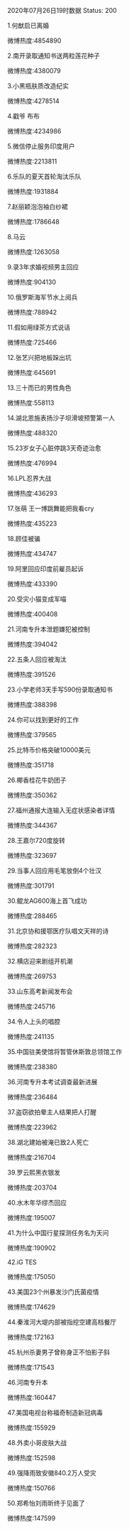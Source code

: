 2020年07月26日19时数据
Status: 200

1.何猷启已离婚

微博热度:4854890

2.南开录取通知书送两粒莲花种子

微博热度:4380079

3.小黑瓶肤质改造纪实

微博热度:4278514

4.戳爷 布布

微博热度:4234986

5.微信停止服务印度用户

微博热度:2213811

6.乐队的夏天首轮淘汰乐队

微博热度:1931884

7.赵丽颖泡泡袖白纱裙

微博热度:1786648

8.马云

微博热度:1263058

9.录3年求婚视频男主回应

微博热度:904130

10.俄罗斯海军节水上阅兵

微博热度:788942

11.假如用绿茶方式说话

微博热度:725466

12.张艺兴把地板跺出坑

微博热度:645691

13.三十而已的男性角色

微博热度:558113

14.湖北恩施表扬沙子坝滑坡预警第一人

微博热度:488320

15.23岁女子心脏停跳3天奇迹治愈

微博热度:476994

16.LPL忍界大战

微博热度:436293

17.张萌 王一博跳舞能把我看cry

微博热度:435223

18.顾佳被骗

微博热度:434747

19.阿里回应印度前雇员起诉

微博热度:433390

20.受灾小猫变成军喵

微博热度:400408

21.河南专升本泄题嫌犯被控制

微博热度:394042

22.五条人回应被淘汰

微博热度:391526

23.小学老师3天手写590份录取通知书

微博热度:388398

24.你可以找到更好的工作

微博热度:379565

25.比特币价格突破10000美元

微博热度:351718

26.椰香桂花牛奶团子

微博热度:350362

27.福州通报大连输入无症状感染者详情

微博热度:344367

28.王嘉尔720度旋转

微博热度:323697

29.当事人回应用毛笔放倒4个壮汉

微博热度:301791

30.鲲龙AG600海上首飞成功

微博热度:288465

31.北京协和援鄂医疗队唱文天祥的诗

微博热度:282323

32.横店迎来剧组开机潮

微博热度:269753

33.山东高考新闻发布会

微博热度:245716

34.令人上头的唱腔

微博热度:241135

35.中国驻美使馆将暂管休斯敦总领馆工作

微博热度:238380

36.河南专升本考试调查最新进展

微博热度:236484

37.盗窃欲拍晕主人结果把人打醒

微博热度:223962

38.湖北建始被淹已致2人死亡

微博热度:216704

39.罗云熙黑衣银发

微博热度:203704

40.水木年华缪杰回应

微博热度:195007

41.为什么中国行星探测任务名为天问

微博热度:190902

42.iG TES

微博热度:175050

43.美国23个州暴发沙门氏菌疫情

微博热度:174629

44.秦淮河大堤内部被指挖空建高档餐厅

微博热度:172163

45.杭州杀妻男子曾称身正不怕影子斜

微博热度:171543

46.河南专升本

微博热度:160447

47.美国电视台称福奇制造新冠病毒

微博热度:155929

48.外卖小哥皮肤大战

微博热度:152598

49.强降雨致安徽840.2万人受灾

微博热度:150766

50.郑希怡刘雨昕终于见面了

微博热度:147599

